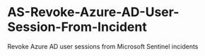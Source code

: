 # AS-Revoke-Azure-AD-User-Session-From-Incident
Revoke Azure AD user sessions from Microsoft Sentinel incidents
